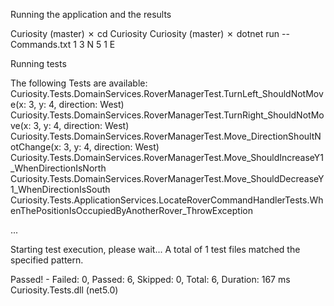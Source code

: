  Running the application and the results
 
 Curiosity (master) ✗ cd Curiosity
 Curiosity (master) ✗ dotnet run -- Commands.txt
1 3 N
5 1 E

Running tests

The following Tests are available:
    Curiosity.Tests.DomainServices.RoverManagerTest.TurnLeft_ShouldNotMove(x: 3, y: 4, direction: West)
    Curiosity.Tests.DomainServices.RoverManagerTest.TurnRight_ShouldNotMove(x: 3, y: 4, direction: West)
    Curiosity.Tests.DomainServices.RoverManagerTest.Move_DirectionShoultNotChange(x: 3, y: 4, direction: West)
    Curiosity.Tests.DomainServices.RoverManagerTest.Move_ShouldIncreaseY1_WhenDirectionIsNorth
    Curiosity.Tests.DomainServices.RoverManagerTest.Move_ShouldDecreaseY1_WhenDirectionIsSouth
    Curiosity.Tests.ApplicationServices.LocateRoverCommandHandlerTests.WhenThePositionIsOccupiedByAnotherRover_ThrowException

...

Starting test execution, please wait...
A total of 1 test files matched the specified pattern.

Passed!  - Failed:     0, Passed:     6, Skipped:     0, Total:     6, Duration: 167 ms  Curiosity.Tests.dll (net5.0)